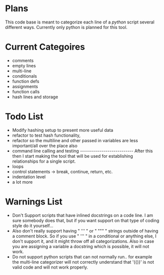 # Plans
This code base is meant to categorize each line of a *python* script several different ways. Currently only python is planned for this tool.

# Current Categoires
* comments
* empty lines
* multi-line
* conditionals
* function defs
* assignments
* function calls
* hash lines and storage

# Todo List
* Modify hashing setup to present more useful data
* refactor to test hash functionality,
* refactor so the multiline and other passed in variables are less important/all over the place also
* command line calling and testing
--------------------------- After this then I start making the tool that will be used for establishing relationships for a single script.
* loops
* control statements -> break, continue, return, etc.
* indentation level
* a lot more

# Warnings List
* Don't Support scripts that have inlined docstrings on a code line. I am sure somebody does that, but if you want support on that type of coding style do it yourself...
* Also don't really support having " ''' " or " """ " strings outside of having a comment block. So if you use " ''' " in a conditional or anything else, I don't support it, and it might throw off all categorizations. Also in case you are assigning a variable a docstring which is possible, it will not work.
* Do not support python scripts that can not normally run.. for example the multi-line categorizer will not correctly understand that '({)}' is not valid code and will not work properly.
